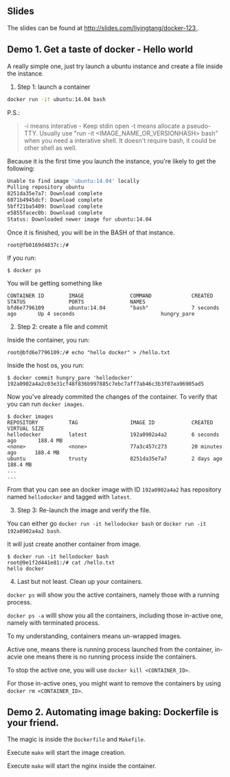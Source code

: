 ## Slides


The slides can be found at [ http://slides.com/liyingtang/docker-123 ]( http://slides.com/liyingtang/docker-123 ).


## Demo 1. Get a taste of docker - Hello world

A really simple one, just try launch a ubuntu instance and create a file inside the instance.

1. Step 1: launch a container
```BASH
docker run -it ubuntu:14.04 bash
```

P.S.: 
> -i means interative - Keep stdin open
> -t means allocate a pseudo-TTY.
> Usually use "run -it <IMAGE_NAME_OR_VERSIONHASH> bash" when you need a interative shell. 
> It doesn't require bash, it could be other shell as well.


Because it is the first time you launch the instance, you're likely to get the following:
```BASH
Unable to find image 'ubuntu:14.04' locally
Pulling repository ubuntu
8251da35e7a7: Download complete
6071b4945dcf: Download complete
5bff21ba5409: Download complete
e5855facec0b: Download complete
Status: Downloaded newer image for ubuntu:14.04
```

Once it is finished, you will be in the BASH of that instance.

```
root@fb0169d4837c:/#
```

If you run:

```SHELL
$ docker ps
```

You will be getting something like
```
CONTAINER ID        IMAGE               COMMAND             CREATED             STATUS              PORTS               NAMES
bfd6e7796109        ubuntu:14.04        "bash"              7 seconds ago       Up 4 seconds                            hungry_pare
```

2. Step 2: create a file and commit

Inside the container, you run:
```
root@bfd6e7796109:/# echo "hello docker" > /hello.txt
```

Inside the host os, you run:
```
$ docker commit hungry_pare 'hellodocker'
192a0902a4a2c03e31cf48f836b997885c7ebc7aff7ab46c3b3f07aa96905ad5
```

Now you've already commited the changes of the container.
To verify that you can run ```docker images```.

```
$ docker images
REPOSITORY          TAG                 IMAGE ID            CREATED             VIRTUAL SIZE
hellodocker         latest              192a0902a4a2        6 seconds ago       188.4 MB
<none>              <none>              77a3c457c273        20 minutes ago      188.4 MB
ubuntu              trusty              8251da35e7a7        2 days ago          188.4 MB
...
...
```

From that you can see an docker image with ID ```192a0902a4a2``` has repository named ```hellodocker``` and tagged with ```latest```.


3. Step 3: Re-launch the image and verify the file.

You can either go ```docker run -it hellodocker bash``` or ```docker run -it 192a0902a4a2 bash```.

It will just create another container from image.

```
$ docker run -it hellodocker bash
root@9e1f2d441e81:/# cat /hello.txt
hello docker
```

4. Last but not least. Clean up your containers.

```docker ps``` will show you the active containers, namely those with a running process.

```docker ps -a``` willl show you all the containers, including those in-active one, namely with terminated process.

To my understanding, containers means un-wrapped images. 

Active one, means there is running process launched from the container, in-acvie one means there is no running process inside the containers.

To stop the active one, you will use ```docker kill <CONTAINER_ID>```.

For those in-active ones, you might want to remove the containers by using ```docker rm <CONTAINER_ID>```.


## Demo 2. Automating image baking: Dockerfile is your friend.

The magic is inside the ```Dockerfile``` and ```Makefile```.

Execute ```make``` will start the image creation.

Execute ```make``` will start the nginx inside the container.





